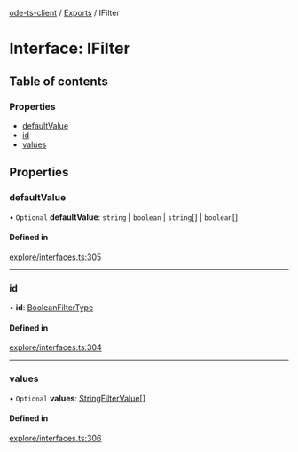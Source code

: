 [ode-ts-client](../README.md) / [Exports](../modules.md) / IFilter

# Interface: IFilter

## Table of contents

### Properties

- [defaultValue](ifilter.md#defaultvalue)
- [id](ifilter.md#id)
- [values](ifilter.md#values)

## Properties

### defaultValue

• `Optional` **defaultValue**: `string` \| `boolean` \| `string`[] \| `boolean`[]

#### Defined in

[explore/interfaces.ts:305](https://github.com/opendigitaleducation/infrontexplore/blob/9b53f59/src/ts/explore/interfaces.ts#L305)

___

### id

• **id**: [BooleanFilterType](../modules.md#booleanfiltertype)

#### Defined in

[explore/interfaces.ts:304](https://github.com/opendigitaleducation/infrontexplore/blob/9b53f59/src/ts/explore/interfaces.ts#L304)

___

### values

• `Optional` **values**: [StringFilterValue](../modules.md#stringfiltervalue)[]

#### Defined in

[explore/interfaces.ts:306](https://github.com/opendigitaleducation/infrontexplore/blob/9b53f59/src/ts/explore/interfaces.ts#L306)
